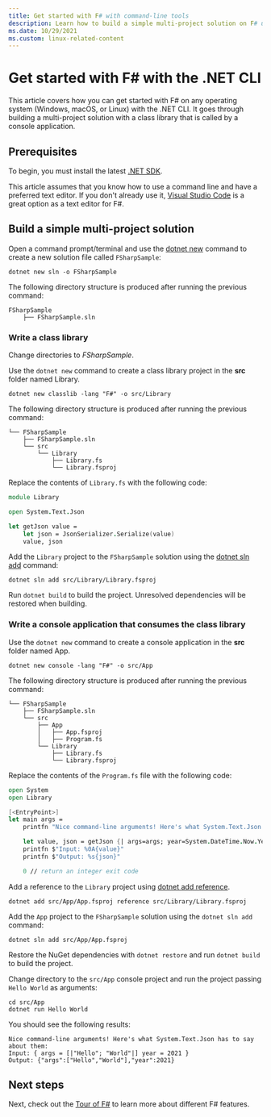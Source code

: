 ```yaml
---
title: Get started with F# with command-line tools
description: Learn how to build a simple multi-project solution on F# using the .NET CLI on any operating system (Windows, macOS, or Linux).
ms.date: 10/29/2021
ms.custom: linux-related-content
---
```

# Get started with F# with the .NET CLI

This article covers how you can get started with F# on any operating system (Windows, macOS, or Linux) with the .NET CLI. It goes through building a multi-project solution with a class library that is called by a console application.

## Prerequisites

To begin, you must install the latest [.NET SDK](https://dotnet.microsoft.com/download).

This article assumes that you know how to use a command line and have a preferred text editor. If you don't already use it, [Visual Studio Code](get-started-vscode.md) is a great option as a text editor for F#.

## Build a simple multi-project solution

Open a command prompt/terminal and use the [dotnet new](../../core/tools/dotnet-new.md) command to create a new solution file called `FSharpSample`:

```dotnetcli
dotnet new sln -o FSharpSample
```

The following directory structure is produced after running the previous command:

```console
FSharpSample
    ├── FSharpSample.sln
```

### Write a class library

Change directories to *FSharpSample*.

Use the `dotnet new` command to create a class library project in the **src** folder named Library.

```dotnetcli
dotnet new classlib -lang "F#" -o src/Library
```

The following directory structure is produced after running the previous command:

```console
└── FSharpSample
    ├── FSharpSample.sln
    └── src
        └── Library
            ├── Library.fs
            └── Library.fsproj
```

Replace the contents of `Library.fs` with the following code:

```fsharp
module Library

open System.Text.Json

let getJson value =
    let json = JsonSerializer.Serialize(value)
    value, json
```

Add the `Library` project to the `FSharpSample` solution using the [dotnet sln add](../../core/tools/dotnet-sln.md) command:

```dotnetcli
dotnet sln add src/Library/Library.fsproj
```

Run `dotnet build` to build the project. Unresolved dependencies will be restored when building.

### Write a console application that consumes the class library

Use the `dotnet new` command to create a console application in the **src** folder named App.

```dotnetcli
dotnet new console -lang "F#" -o src/App
```

The following directory structure is produced after running the previous command:

```console
└── FSharpSample
    ├── FSharpSample.sln
    └── src
        ├── App
        │   ├── App.fsproj
        │   ├── Program.fs
        └── Library
            ├── Library.fs
            └── Library.fsproj
```

Replace the contents of the `Program.fs` file with the following code:

```fsharp
open System
open Library

[<EntryPoint>]
let main args =
    printfn "Nice command-line arguments! Here's what System.Text.Json has to say about them:"

    let value, json = getJson {| args=args; year=System.DateTime.Now.Year |}
    printfn $"Input: %0A{value}"
    printfn $"Output: %s{json}"

    0 // return an integer exit code
```

Add a reference to the `Library` project using [dotnet add reference](../../core/tools/dotnet-add-reference.md).

```dotnetcli
dotnet add src/App/App.fsproj reference src/Library/Library.fsproj
```

Add the `App` project to the `FSharpSample` solution using the `dotnet sln add` command:

```dotnetcli
dotnet sln add src/App/App.fsproj
```

Restore the NuGet dependencies with `dotnet restore` and run `dotnet build` to build the project.

Change directory to the `src/App` console project and run the project passing `Hello World` as arguments:

```dotnetcli
cd src/App
dotnet run Hello World
```

You should see the following results:

```console
Nice command-line arguments! Here's what System.Text.Json has to say about them:
Input: { args = [|"Hello"; "World"|] year = 2021 }
Output: {"args":["Hello","World"],"year":2021}
```

## Next steps

Next, check out the [Tour of F#](../tour.md) to learn more about different F# features.
